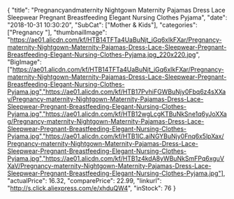 {
	"title": "Pregnancyandmaternity Nightgown Maternity Pajamas Dress Lace Sleepwear Pregnant Breastfeeding Elegant Nursing Clothes Pyjama",
	"date": "2018-10-31 10:30:20",
	"SubCat": ["Mother & Kids"],
	"categories": ["Pregnancy "],
	"thumbnailImage": "https://ae01.alicdn.com/kf/HTB14TFTa4UaBuNjt_iGq6xlkFXar/Pregnancy-maternity-Nightgown-Maternity-Pajamas-Dress-Lace-Sleepwear-Pregnant-Breastfeeding-Elegant-Nursing-Clothes-Pyjama.jpg_220x220.jpg",
	"BigImage": ["https://ae01.alicdn.com/kf/HTB14TFTa4UaBuNjt_iGq6xlkFXar/Pregnancy-maternity-Nightgown-Maternity-Pajamas-Dress-Lace-Sleepwear-Pregnant-Breastfeeding-Elegant-Nursing-Clothes-Pyjama.jpg","https://ae01.alicdn.com/kf/HTB17PvhiFGWBuNjy0Fbq6z4sXXay/Pregnancy-maternity-Nightgown-Maternity-Pajamas-Dress-Lace-Sleepwear-Pregnant-Breastfeeding-Elegant-Nursing-Clothes-Pyjama.jpg","https://ae01.alicdn.com/kf/HTB12wgLcgKTBuNkSne1q6yJoXXag/Pregnancy-maternity-Nightgown-Maternity-Pajamas-Dress-Lace-Sleepwear-Pregnant-Breastfeeding-Elegant-Nursing-Clothes-Pyjama.jpg","https://ae01.alicdn.com/kf/HTB1lC.aiNGYBuNjy0Fnq6x5lpXax/Pregnancy-maternity-Nightgown-Maternity-Pajamas-Dress-Lace-Sleepwear-Pregnant-Breastfeeding-Elegant-Nursing-Clothes-Pyjama.jpg","https://ae01.alicdn.com/kf/HTB1z4kdA8yWBuNkSmFPq6xguVXaV/Pregnancy-maternity-Nightgown-Maternity-Pajamas-Dress-Lace-Sleepwear-Pregnant-Breastfeeding-Elegant-Nursing-Clothes-Pyjama.jpg"],
	"actualPrice": 16.32,
	"comparePrice": 22.99,
	"linkurl": "http://s.click.aliexpress.com/e/xhduQW4",
	"inStock": 76
}
